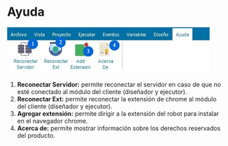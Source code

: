 # Ayuda

![Ayuda%20d0d50230c69d4a2d91f7fbbf97f84f02/Untitled.png](Ayuda%20d0d50230c69d4a2d91f7fbbf97f84f02/Untitled.png)

1. **Reconectar Servidor:** permite reconectar el servidor en caso de que no esté conectado al módulo del cliente (diseñador y ejecutor).
2. **Reconectar Ext:** permite reconectar la extensión de chrome al módulo del cliente (diseñador y ejecutor).
3. **Agregar extensión:** permite dirigir a la extensión del robot para instalar en el navegador chrome.
4. **Acerca de:** permite mostrar información sobre los derechos reservados del producto.